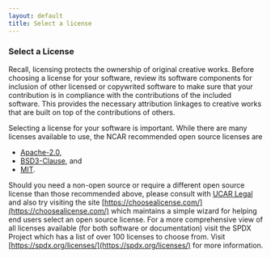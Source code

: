 ```yaml
---
layout: default
title: Select a license
---
```


### Select a License

Recall, licensing protects the ownership of original creative works.  Before choosing a license for your software, review its software components for inclusion of other licensed or copywrited software to make sure that your contribution is in compliance with the contributions of the included software.  This provides the necessary attribution linkages to creative works that are built on top of the contributions of others.

Selecting a license for your software is important.  While there are many licenses available to use, the NCAR recommended open source licenses are 

* [Apache-2.0](https://opensource.org/licenses/Apache-2.0),
* [BSD3-Clause](https://opensource.org/licenses/BSD-3-Clause), and 
* [MIT](https://opensource.org/licenses/MIT).

Should you need a non-open source or require a different open source license than those recommended above, please consult with [UCAR Legal](https://internal.ucar.edu/counsel/about) and also try visiting the site [https://choosealicense.com/](https://choosealicense.com/) which maintains a simple wizard for helping end users select an open source license.  For a more comprehensive view of all licenses available (for both software or documentation) visit the SPDX Project which has a list of over 100 licenses to choose from.  Visit [https://spdx.org/licenses/](https://spdx.org/licenses/) for more information.